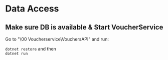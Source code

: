 # Data Access

## Make sure DB is available & Start VoucherService

Go to "\00 Voucherservice\VouchersAPI" and run:

`dotnet restore` and then  
`dotnet run`
